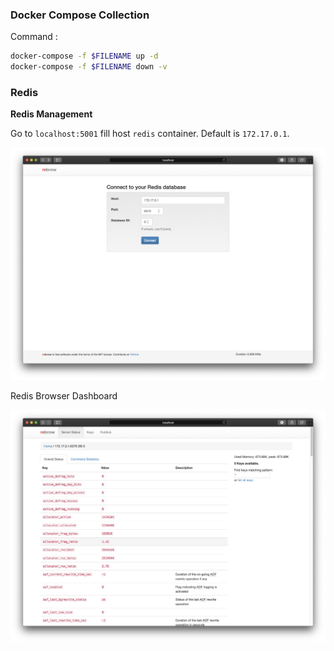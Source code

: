 ### Docker Compose Collection

Command :
```bash
docker-compose -f $FILENAME up -d
docker-compose -f $FILENAME down -v
```

### Redis

**Redis Management**

Go to `localhost:5001` fill host `redis` container. Default is `172.17.0.1`.

![Redis Browser](images/redis1.png)

Redis Browser Dashboard

![Redis Browser Dashboard](images/redis2.png)